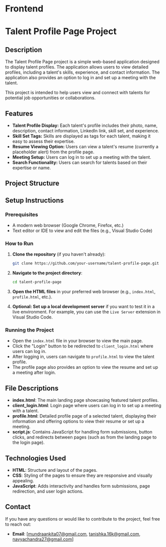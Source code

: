 # Frontend
# Talent Profile Page Project

## Description

The Talent Profile Page project is a simple web-based application designed to display talent profiles. The application allows users to view detailed profiles, including a talent's skills, experience, and contact information. The application also provides an option to log in and set up a meeting with the talent. 

This project is intended to help users view and connect with talents for potential job opportunities or collaborations.

## Features

- **Talent Profile Display:** Each talent's profile includes their photo, name, description, contact information, LinkedIn link, skill set, and experience.
- **Skill Set Tags:** Skills are displayed as tags for each talent, making it easy to assess their expertise.
- **Resume Viewing Option:** Users can view a talent's resume (currently a placeholder alert) from the profile page.
- **Meeting Setup:** Users can log in to set up a meeting with the talent.
- **Search Functionality:** Users can search for talents based on their expertise or name.

## Project Structure


## Setup Instructions

### Prerequisites

- A modern web browser (Google Chrome, Firefox, etc.)
- Text editor or IDE to view and edit the files (e.g., Visual Studio Code)
  
### How to Run

1. **Clone the repository** (if you haven't already):

    ```bash
    git clone https://github.com/your-username/talent-profile-page.git
    ```

2. **Navigate to the project directory**:

    ```bash
    cd talent-profile-page
    ```

3. **Open the HTML files** in your preferred web browser (e.g., `index.html`, `profile.html`, etc.).

4. **Optional: Set up a local development server** if you want to test it in a live environment. For example, you can use the `Live Server` extension in Visual Studio Code.

### Running the Project

- Open the `index.html` file in your browser to view the main page.
- Click the "Login" button to be redirected to `client_login.html` where users can log in.
- After logging in, users can navigate to `profile.html` to view the talent profile.
- The profile page also provides an option to view the resume and set up a meeting after login.

## File Descriptions

- **index.html**: The main landing page showcasing featured talent profiles.
- **client_login.html**: Login page where users can log in to set up a meeting with a talent.
- **profile.html**: Detailed profile page of a selected talent, displaying their information and offering options to view their resume or set up a meeting.
- **script.js**: Contains JavaScript for handling form submissions, button clicks, and redirects between pages (such as from the landing page to the login page).

## Technologies Used

- **HTML**: Structure and layout of the pages.
- **CSS**: Styling of the pages to ensure they are responsive and visually appealing.
- **JavaScript**: Adds interactivity and handles form submissions, page redirection, and user login actions.


## Contact

If you have any questions or would like to contribute to the project, feel free to reach out:

- **Email**: [mundraankita07@gmail.com, tanishka.16k@gmail.com, navyachandra27@gmail.com]
